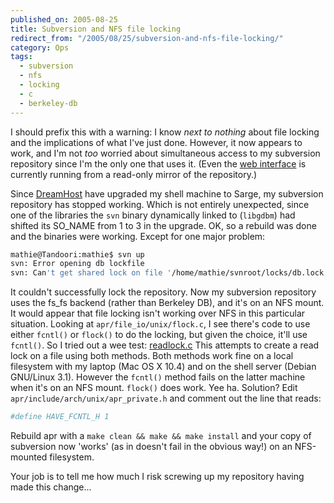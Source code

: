 ```yaml
---
published_on: 2005-08-25
title: Subversion and NFS file locking
redirect_from: "/2005/08/25/subversion-and-nfs-file-locking/"
category: Ops
tags:
  - subversion
  - nfs
  - locking
  - c
  - berkeley-db
---
```

I should prefix this with a warning:  I know *next to nothing* about file locking and the implications of what I've just done.  However, it now appears to work, and I'm not *too* worried about simultaneous access to my subversion repository since I'm the only one that uses it.  (Even the [web interface](/svn/) is currently running from a read-only mirror of the repository.)

Since [DreamHost](http://www.dreamhost.com/rewards.cgi?wossname) have upgraded my shell machine to Sarge, my subversion repository has stopped working.  Which is not entirely unexpected, since one of the libraries the `svn` binary dynamically linked to (`libgdbm`) had shifted its SO_NAME from 1 to 3 in the upgrade.  OK, so a rebuild was done and the binaries were working.  Except for one major problem:

```bash
mathie@Tandoori:mathie$ svn up
svn: Error opening db lockfile
svn: Can't get shared lock on file '/home/mathie/svnroot/locks/db.lock': No locks available
```

It couldn't successfully lock the repository.  Now my subversion repository uses the fs_fs backend (rather than Berkeley DB), and it's on an NFS mount.  It would appear that file locking isn't working over NFS in this particular situation.  Looking at `apr/file_io/unix/flock.c`, I see there's code to use either `fcntl()` or `flock()` to do the locking, but given the choice, it'll use `fcntl()`.  So I tried out a wee test: [readlock.c](/wp-content/readlock.c)  This attempts to create a read lock on a file using both methods.  Both methods work fine on a local filesystem with my laptop (Mac OS X 10.4) and on the shell server (Debian GNU/Linux 3.1).  However the `fcntl()` method fails on the latter machine when it's on an NFS mount.  `flock()` does work.  Yee ha.  Solution?  Edit `apr/include/arch/unix/apr_private.h` and comment out the line that reads:

```bash
#define HAVE_FCNTL_H 1
```

Rebuild apr with a `make clean && make && make install` and your copy of subversion now 'works' (as in doesn't fail in the obvious way!) on an NFS-mounted filesystem.

Your job is to tell me how much I risk screwing up my repository having made this change...

